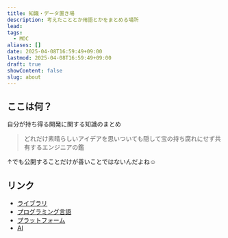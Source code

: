 ```yaml
---
title: 知識・データ置き場
description: 考えたこととか用語とかをまとめる場所
lead: 
tags:
  - MOC
aliases: []
date: 2025-04-08T16:59:49+09:00
lastmod: 2025-04-08T16:59:49+09:00
draft: true
showContent: false
slug: about
---
```

## ここは何？
自分が持ち得る開発に関する知識のまとめ

>どれだけ素晴らしいアイデアを思いついても隠して宝の持ち腐れにせず共有するエンジニアの鑑

↑でも公開することだけが善いことではないんだよね☺️

## リンク
- [ライブラリ](libs/ライブラリ.md)
- [プログラミング言語](lang/プログラミング言語.md)
- [プラットフォーム](platform/プラットフォーム.md)
- [AI](../AI/AI.md)